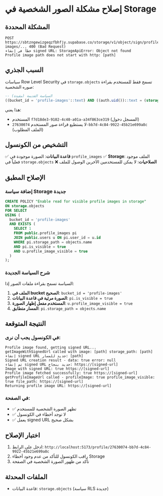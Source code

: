 # إصلاح مشكلة الصور الشخصية في Storage

## المشكلة المحددة
```
POST https://sbtzngewizgeqzfbhfjy.supabase.co/storage/v1/object/sign/profile-images/... 400 (Bad Request)
خطأ في إنشاء signed URL: StorageApiError: Object not found
Profile image path does not start with http: [path]
```

## السبب الجذري
سياسات Row Level Security في `storage.objects` تسمح فقط للمستخدم بقراءة صوره الشخصية:

```sql
-- السياسة القديمة (مقيدة)
((bucket_id = 'profile-images'::text) AND ((auth.uid())::text = (storage.foldername(name))[1]))
```

هذا يعني:
- المستخدم `f7d18de3-9102-4c40-a01a-a34f863ce319` (المسجل دخول)
- لا يستطيع قراءة صور المستخدم `27630074-bb7d-4c84-9922-45b21e699a8c` (الملف المطلوب)

## التشخيص من الكونسول
✅ **قاعدة البيانات**: الصورة موجودة في `profile_images`
✅ **Storage**: الملف موجود فعلياً في `storage.objects`
❌ **الصلاحيات**: لا يمكن للمستخدمين الآخرين الوصول للملف

## الإصلاح المطبق

### إضافة سياسة Storage جديدة
```sql
CREATE POLICY "Enable read for visible profile images in storage" 
ON storage.objects 
FOR SELECT 
USING (
  bucket_id = 'profile-images' 
  AND EXISTS (
    SELECT 1 
    FROM public.profile_images pi 
    JOIN public.users u ON pi.user_id = u.id 
    WHERE pi.storage_path = objects.name 
    AND pi.is_visible = true 
    AND u.profile_image_visible = true
  )
);
```

### شرح السياسة الجديدة
السياسة تسمح بقراءة ملفات الصور إذا:
1. **الملف في bucket الصحيح**: `bucket_id = 'profile-images'`
2. **الصورة مرئية في قاعدة البيانات**: `pi.is_visible = true`
3. **المستخدم مفعل إظهار الصورة**: `u.profile_image_visible = true`
4. **المسار متطابق**: `pi.storage_path = objects.name`

## النتيجة المتوقعة

### في الكونسول يجب أن نرى:
```
Profile image found, getting signed URL...
getImageWithSignedUrl called with image: [path] storage_path: [path]
إنشاء signed URL جديد للمسار: [path]
Signed URL creation result - data: true error: null
تم إنشاء signed URL جديد بنجاح: https://[signed-url]
Image with signed URL: true https://[signed-url]
Profile image fetched successfully: true https://[signed-url]
getProfileImageUrl called - profileImage: true profile_image_visible: true file_path: https://[signed-url]
Returning profile image URL: https://[signed-url]
```

### في الصفحة:
- ✅ تظهر الصورة الشخصية للمستخدم
- ✅ لا توجد أخطاء في الكونسول
- ✅ يعمل signed URL بشكل صحيح

## اختبار الإصلاح
1. ادخل على الرابط: `http://localhost:5173/profile/27630074-bb7d-4c84-9922-45b21e699a8c`
2. راقب الكونسول للتأكد من عدم وجود أخطاء Storage
3. تأكد من ظهور الصورة الشخصية في الصفحة

## الملفات المحدثة
- قاعدة البيانات: `storage.objects` (سياسة RLS جديدة)
